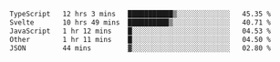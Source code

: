 <!--START_SECTION:waka-->

```txt
TypeScript   12 hrs 3 mins   ███████████▒░░░░░░░░░░░░░   45.35 %
Svelte       10 hrs 49 mins  ██████████▒░░░░░░░░░░░░░░   40.71 %
JavaScript   1 hr 12 mins    █░░░░░░░░░░░░░░░░░░░░░░░░   04.53 %
Other        1 hr 11 mins    █░░░░░░░░░░░░░░░░░░░░░░░░   04.50 %
JSON         44 mins         ▓░░░░░░░░░░░░░░░░░░░░░░░░   02.80 %
```

<!--END_SECTION:waka-->

